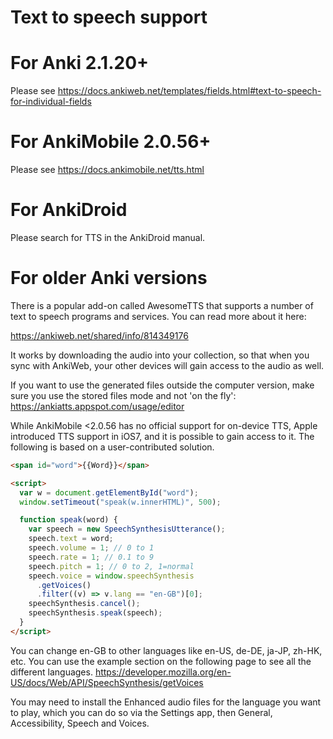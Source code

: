 # Text to speech support

<h1>For Anki 2.1.20+</h1>

Please see <https://docs.ankiweb.net/templates/fields.html#text-to-speech-for-individual-fields>

<h1>For AnkiMobile 2.0.56+</h1>

Please see <https://docs.ankimobile.net/tts.html>

<h1>For AnkiDroid</h1>

Please search for TTS in the AnkiDroid manual.

<h1>For older Anki versions</h1>

There is a popular add-on called AwesomeTTS that supports a number of text to speech programs and services. You can read more about it here:

<https://ankiweb.net/shared/info/814349176>

It works by downloading the audio into your collection, so that when you sync with AnkiWeb, your other devices will gain access to the audio as well.

If you want to use the generated files outside the computer version, make sure you use the stored files mode and not 'on the fly': <https://ankiatts.appspot.com/usage/editor>

While AnkiMobile <2.0.56 has no official support for on-device TTS, Apple introduced TTS support in iOS7, and it is possible to gain access to it. The following is based on a user-contributed solution.

```html
<span id="word">{{Word}}</span>

<script>
  var w = document.getElementById("word");
  window.setTimeout("speak(w.innerHTML)", 500);

  function speak(word) {
    var speech = new SpeechSynthesisUtterance();
    speech.text = word;
    speech.volume = 1; // 0 to 1
    speech.rate = 1; // 0.1 to 9
    speech.pitch = 1; // 0 to 2, 1=normal
    speech.voice = window.speechSynthesis
      .getVoices()
      .filter((v) => v.lang == "en-GB")[0];
    speechSynthesis.cancel();
    speechSynthesis.speak(speech);
  }
</script>
```

You can change en-GB to other languages like en-US, de-DE, ja-JP, zh-HK, etc. You can use the example section on the following page to see all the different languages. <https://developer.mozilla.org/en-US/docs/Web/API/SpeechSynthesis/getVoices>

You may need to install the Enhanced audio files for the language you want to play, which you can do so via the Settings app, then General, Accessibility, Speech and Voices.
